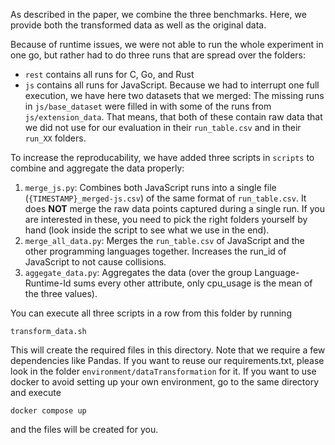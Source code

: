 As described in the paper, we combine the three benchmarks.
Here, we provide both the transformed data as well as the original data.

Because of runtime issues, we were not able to run the whole experiment in one go, but rather had to do three runs that are spread over the folders:
- `rest` contains all runs for C, Go, and Rust
- `js` contains all runs for JavaScript. Because we had to interrupt one full execution, we have here two datasets that we merged: The missing runs in `js/base_dataset` were filled in with some of the runs from `js/extension_data`. That means, that both of these contain raw data that we did not use for our evaluation in their `run_table.csv` and in their `run_XX` folders.

To increase the reproducability, we have added three scripts in `scripts` to combine and aggregate the data properly:
1. `merge_js.py`: Combines both JavaScript runs into a single file (`{TIMESTAMP}_merged-js.csv`) of the same format of `run_table.csv`. It does **NOT** merge the raw data points captured during a single run. If you are interested in these, you need to pick the right folders yourself by hand (look inside the script to see what we use in the end).
2. `merge_all_data.py`: Merges the `run_table.csv` of JavaScript and the other programming languages together. Increases the run_id of JavaScript to not cause collisions.
3. `aggegate_data.py`: Aggregates the data (over the group Language-Runtime-Id sums every other attribute, only cpu_usage is the mean of the three values).

You can execute all three scripts in a row from this folder by running
```
transform_data.sh
```
This will create the required files in this directory.
Note that we require a few dependencies like Pandas. If you want to reuse our requirements.txt, please look in the folder `environment/dataTransformation` for it.
If you want to use docker to avoid setting up your own environment, go to the same directory and execute
```
docker compose up
```
and the files will be created for you.
